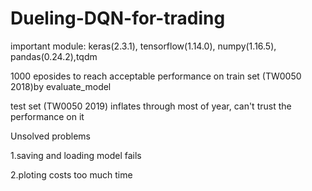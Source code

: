 # Dueling-DQN-for-trading

important module: keras(2.3.1), tensorflow(1.14.0), numpy(1.16.5), pandas(0.24.2),tqdm

1000 eposides to reach acceptable performance on train set (TW0050 2018)by evaluate_model

test set (TW0050 2019) inflates through most of year, can't trust the performance on it

Unsolved problems

1.saving and loading model fails

2.ploting costs too much time
